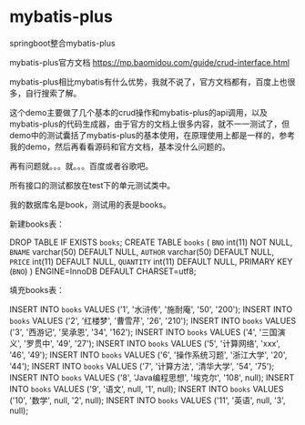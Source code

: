 # mybatis-plus
springboot整合mybatis-plus

mybatis-plus官方文档  https://mp.baomidou.com/guide/crud-interface.html

mybatis-plus相比mybatis有什么优势，我就不说了，官方文档都有，百度上也很多，自行搜索了解。

这个demo主要做了几个基本的crud操作和mybatis-plus的api调用，以及mybatis-plus的代码生成器，由于官方的文档上很多内容，就不一一测试了，但demo中的测试囊括了mybatis-plus的基本使用，在原理使用上都是一样的，参考我的demo，然后再看看源码和官方文档，基本没什么问题的。

再有问题就。。。就。。。百度或者谷歌吧。

所有接口的测试都放在test下的单元测试类中。

我的数据库名是book，测试用的表是books。

新建books表：

DROP TABLE IF EXISTS `books`;
CREATE TABLE `books` (
  `BNO` int(11) NOT NULL,
  `BNAME` varchar(50) DEFAULT NULL,
  `AUTHOR` varchar(50) DEFAULT NULL,
  `PRICE` int(11) DEFAULT NULL,
  `QUANTITY` int(11) DEFAULT NULL,
  PRIMARY KEY (`BNO`)
) ENGINE=InnoDB DEFAULT CHARSET=utf8;

填充books表：

INSERT INTO `books` VALUES ('1', '水浒传', '施耐庵', '50', '200');
INSERT INTO `books` VALUES ('2', '红楼梦', '曹雪芹', '26', '210');
INSERT INTO `books` VALUES ('3', '西游记', '吴承恩', '34', '162');
INSERT INTO `books` VALUES ('4', '三国演义', '罗贯中', '49', '27');
INSERT INTO `books` VALUES ('5', '计算网络', 'xxx', '46', '49');
INSERT INTO `books` VALUES ('6', '操作系统习题', '浙江大学', '20', '44');
INSERT INTO `books` VALUES ('7', '计算方法', '清华大学', '54', '75');
INSERT INTO `books` VALUES ('8', 'Java编程思想', '埃克尔', '108', null);
INSERT INTO `books` VALUES ('9', '语文', null, '1', null);
INSERT INTO `books` VALUES ('10', '数学', null, '2', null);
INSERT INTO `books` VALUES ('11', '英语', null, '3', null);
